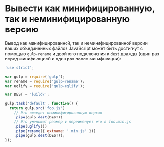 # Вывести как минифицированную, так и неминифицированную версию

Вывод как минифицированной, так и неминифицированной версии ваших объединенных файлов JavaScript может быть достигнут с помощью `gulp-rename` и двойного подключения к `dest` дважды (один раз перед минификацией и один раз после минификации):

```js
'use strict';

var gulp = require('gulp');
var rename = require('gulp-rename');
var uglify = require('gulp-uglify');

var DEST = 'build/';

gulp.task('default', function() {
  return gulp.src('foo.js')
    // Это выведет неминифицированную версию
    .pipe(gulp.dest(DEST))
    // Это уменьшит размер и переименует его в foo.min.js
    .pipe(uglify())
    .pipe(rename({ extname: '.min.js' }))
    .pipe(gulp.dest(DEST));
});

```
